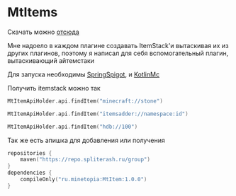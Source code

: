 # MtItems

Скачать можно [отсюда](https://jenkins.spliterash.ru/job/public/job/MtItem/)

Мне надоело в каждом плагине создавать ItemStack'и вытаскивая их из других плагинов, поэтому я написал для себя
вспомогательный плагин, вытаскивающий айтемстаки

Для запуска необходимы [SpringSpigot](https://github.com/Spliterash/SpringSpigot),
и [KotlinMc](https://github.com/Spliterash/KotlinMc)

Получить itemstack можно так
```kotlin
MtItemApiHolder.api.findItem("minecraft://stone")

MtItemApiHolder.api.findItem("itemsadder://namespace:id")

MtItemApiHolder.api.findItem("hdb://100")
```

Так же есть апишка для добавления или получения

```kotlin
repositories {
    maven("https://repo.spliterash.ru/group")
}
dependencies {
    compileOnly("ru.minetopia:MtItem:1.0.0")
}
```